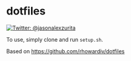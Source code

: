 # dotfiles

<p align="left">
    <a href="https://twitter.com/jasonalexzurita">
        <img src="https://img.shields.io/badge/twitter-@jasonalexzurita-blue.svg?style=flat" alt="Twitter: @jasonalexzurita" />
    </a>
</p>

To use, simply clone and run `setup.sh`.

Based on https://github.com/rhowardiv/dotfiles
